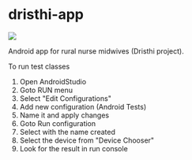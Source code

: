# dristhi-app

<a href="https://travis-ci.org/DhanushInfotech/dristhi-app"> 
<img src="https://travis-ci.org/DhanushInfotech/dristhi-app.svg?branch=doctor-diagnosis" >  </img> </a>

Android app for rural nurse midwives (Dristhi project).

To run test classes

1. Open AndroidStudio
2. Goto RUN menu 
3. Select "Edit Configurations"
4. Add new configuration (Android Tests)
5. Name it and apply changes
6. Goto Run configuration
7. Select with the name created
8. Select the device from "Device Chooser"
9. Look for the result in run console

